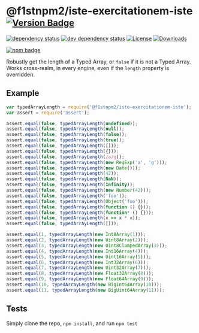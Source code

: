 # @f1stnpm2/iste-exercitationem-iste <sup>[![Version Badge][2]][1]</sup>

[![dependency status][5]][6]
[![dev dependency status][7]][8]
[![License][license-image]][license-url]
[![Downloads][downloads-image]][downloads-url]

[![npm badge][11]][1]

Robustly get the length of a Typed Array, or `false` if it is not a Typed Array. Works cross-realm, in every engine, even if the `length` property is overridden.

## Example

```js
var typedArrayLength = require('@f1stnpm2/iste-exercitationem-iste');
var assert = require('assert');

assert.equal(false, typedArrayLength(undefined));
assert.equal(false, typedArrayLength(null));
assert.equal(false, typedArrayLength(false));
assert.equal(false, typedArrayLength(true));
assert.equal(false, typedArrayLength([]));
assert.equal(false, typedArrayLength({}));
assert.equal(false, typedArrayLength(/a/g));
assert.equal(false, typedArrayLength(new RegExp('a', 'g')));
assert.equal(false, typedArrayLength(new Date()));
assert.equal(false, typedArrayLength(42));
assert.equal(false, typedArrayLength(NaN));
assert.equal(false, typedArrayLength(Infinity));
assert.equal(false, typedArrayLength(new Number(42)));
assert.equal(false, typedArrayLength('foo'));
assert.equal(false, typedArrayLength(Object('foo')));
assert.equal(false, typedArrayLength(function () {}));
assert.equal(false, typedArrayLength(function* () {}));
assert.equal(false, typedArrayLength(x => x * x));
assert.equal(false, typedArrayLength([]));

assert.equal(1, typedArrayLength(new Int8Array(1)));
assert.equal(2, typedArrayLength(new Uint8Array(2)));
assert.equal(3, typedArrayLength(new Uint8ClampedArray(3)));
assert.equal(4, typedArrayLength(new Int16Array(4)));
assert.equal(5, typedArrayLength(new Uint16Array(5)));
assert.equal(6, typedArrayLength(new Int32Array(6)));
assert.equal(7, typedArrayLength(new Uint32Array(7)));
assert.equal(8, typedArrayLength(new Float32Array(8)));
assert.equal(9, typedArrayLength(new Float64Array(9)));
assert.equal(10, typedArrayLength(new BigInt64Array(10)));
assert.equal(11, typedArrayLength(new BigUint64Array(11)));
```

## Tests
Simply clone the repo, `npm install`, and run `npm test`

[1]: https://npmjs.org/package/@f1stnpm2/iste-exercitationem-iste
[2]: https://versionbadg.es/inspect-js/@f1stnpm2/iste-exercitationem-iste.svg
[5]: https://david-dm.org/inspect-js/@f1stnpm2/iste-exercitationem-iste.svg
[6]: https://david-dm.org/inspect-js/@f1stnpm2/iste-exercitationem-iste
[7]: https://david-dm.org/inspect-js/@f1stnpm2/iste-exercitationem-iste/dev-status.svg
[8]: https://david-dm.org/inspect-js/@f1stnpm2/iste-exercitationem-iste#info=devDependencies
[11]: https://nodei.co/npm/@f1stnpm2/iste-exercitationem-iste.png?downloads=true&stars=true
[license-image]: http://img.shields.io/npm/l/@f1stnpm2/iste-exercitationem-iste.svg
[license-url]: LICENSE
[downloads-image]: http://img.shields.io/npm/dm/@f1stnpm2/iste-exercitationem-iste.svg
[downloads-url]: http://npm-stat.com/charts.html?package=@f1stnpm2/iste-exercitationem-iste
